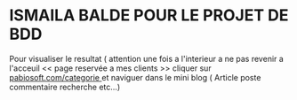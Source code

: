# ISMAILA BALDE    POUR LE PROJET DE BDD
Pour visualiser le resultat ( attention une fois a l'interieur a ne pas revenir a l'acceuil << page reservée a mes clients >> 
cliquer sur  <a href="http://pabiosoft.com/categorie.php"> pabiosoft.com/categorie  </a>  et naviguer dans le mini blog ( Article poste commentaire recherche etc...)
